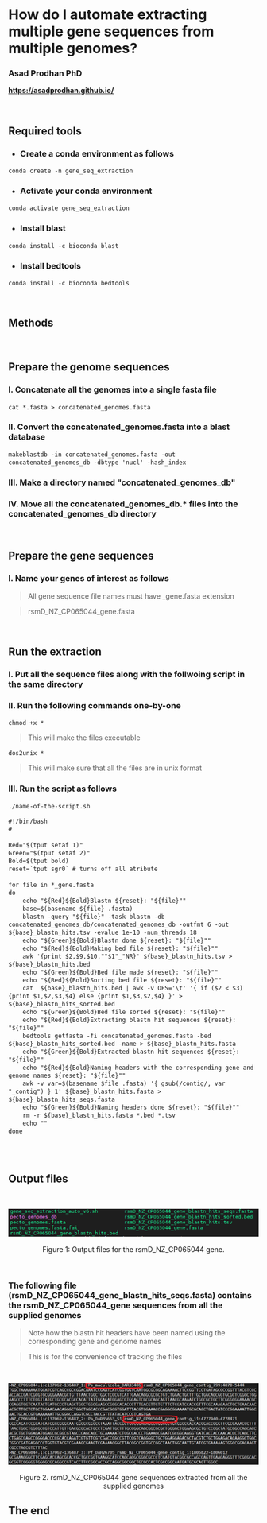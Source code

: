 # **How do I automate extracting multiple gene sequences from multiple genomes?** <br />


### **Asad Prodhan PhD** 

**https://asadprodhan.github.io/**

<br />


## **Required tools**


- ### Create a conda environment as follows


```
conda create -n gene_seq_extraction
```


- ### Activate your conda environment


```
conda activate gene_seq_extraction
```


- ### Install blast


```
conda install -c bioconda blast
```


- ### Install bedtools


```
conda install -c bioconda bedtools
```


<br />


## **Methods**


<br />


## Prepare the genome sequences


### I. Concatenate all the genomes into a single fasta file


```
cat *.fasta > concatenated_genomes.fasta
```


### II. Convert the concatenated_genomes.fasta into a blast database


```
makeblastdb -in concatenated_genomes.fasta -out concatenated_genomes_db -dbtype 'nucl' -hash_index
```


### III. Make a directory named "concatenated_genomes_db"


### IV. Move all the concatenated_genomes_db.* files into the concatenated_genomes_db directory


<br />


## Prepare the gene sequences


### I. Name your genes of interest as follows


> All gene sequence file names must have _gene.fasta extension

> rsmD_NZ_CP065044_gene.fasta


<br />


## Run the extraction


### I. Put all the sequence files along with the follwoing script in the same directory 


### II. Run the following commands one-by-one


```
chmod +x *
```


> This will make the files executable


```
dos2unix *
```


> This will make sure that all the files are in unix format



### III. Run the script as follows


```
./name-of-the-script.sh
```



```
#!/bin/bash
#

Red="$(tput setaf 1)"
Green="$(tput setaf 2)"
Bold=$(tput bold)
reset=`tput sgr0` # turns off all atribute

for file in *_gene.fasta
do
    echo "${Red}${Bold}Blastn ${reset}: "${file}"" 
    base=$(basename ${file} .fasta)
    blastn -query "${file}" -task blastn -db concatenated_genomes_db/concatenated_genomes_db -outfmt 6 -out ${base}_blastn_hits.tsv -evalue 1e-10 -num_threads 18 
    echo "${Green}${Bold}Blastn done ${reset}: "${file}""
    echo "${Red}${Bold}Making bed file ${reset}: "${file}"" 
    awk '{print $2,$9,$10,""$1"_"NR}' ${base}_blastn_hits.tsv > ${base}_blastn_hits.bed
    echo "${Green}${Bold}Bed file made ${reset}: "${file}""
    echo "${Red}${Bold}Sorting bed file ${reset}: "${file}"" 
    cat  ${base}_blastn_hits.bed | awk -v OFS='\t' '{ if ($2 < $3) {print $1,$2,$3,$4} else {print $1,$3,$2,$4} }' >  ${base}_blastn_hits_sorted.bed
    echo "${Green}${Bold}Bed file sorted ${reset}: "${file}""
    echo "${Red}${Bold}Extracting blastn hit sequences ${reset}: "${file}"" 
    bedtools getfasta -fi concatenated_genomes.fasta -bed ${base}_blastn_hits_sorted.bed -name > ${base}_blastn_hits.fasta
    echo "${Green}${Bold}Extracted blastn hit sequences ${reset}: "${file}""
    echo "${Red}${Bold}Naming headers with the corresponding gene and genome names ${reset}: "${file}"" 
    awk -v var=$(basename $file .fasta) '{ gsub(/contig/, var "_contig") } 1' ${base}_blastn_hits.fasta > ${base}_blastn_hits_seqs.fasta
    echo "${Green}${Bold}Naming headers done ${reset}: "${file}""
    rm -r ${base}_blastn_hits.fasta *.bed *.tsv 
    echo ""
done


```


<br />



## **Output files**


<br />
<p align="center">
  <img 
    src="https://github.com/asadprodhan/gene_seq_extraction_from_multiple_genomes/blob/main/Output_files.PNG"
  >
</p>
<p align = "center">
Figure 1: Output files for the rsmD_NZ_CP065044 gene.
</p>


<br />


### The following file (rsmD_NZ_CP065044_gene_blastn_hits_seqs.fasta) contains the rsmD_NZ_CP065044_gene sequences from all the supplied genomes  


> Note how the blastn hit headers have been named using the corresponding gene and genome names


> This is for the convenience of tracking the files


<br />
<p align="center">
  <img 
    src="https://github.com/asadprodhan/Gene_seq_extraction_from_multiple_genomes/blob/main/Extracted_sequences_v2.png"
  >
</p>
<p align = "center">
Figure 2. rsmD_NZ_CP065044 gene sequences extracted from all the supplied genomes
</p>


## The end


